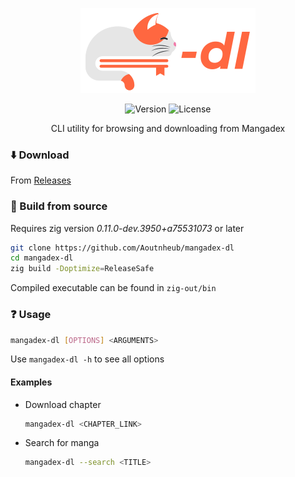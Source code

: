 <div align="center">

![Banner](banner.svg)

![Version](https://img.shields.io/github/v/release/Aoutnheub/mangadex-dl?style=for-the-badge&label=Version&color=orangered)
![License](https://img.shields.io/github/license/Aoutnheub/mangadex-dl?style=for-the-badge&label=License&color=darkturquoise)

CLI utility for browsing and downloading from Mangadex

</div>

### :arrow_down: Download

From [Releases](https://github.com/Aoutnheub/mangadex-dl/releases)

### :wrench: Build from source

Requires zig version *0.11.0-dev.3950+a75531073* or later

```sh
git clone https://github.com/Aoutnheub/mangadex-dl
cd mangadex-dl
zig build -Doptimize=ReleaseSafe
```

Compiled executable can be found in `zig-out/bin`

### :question: Usage

```sh
mangadex-dl [OPTIONS] <ARGUMENTS>
```

Use `mangadex-dl -h` to see all options

#### Examples

- Download chapter
    ```sh
    mangadex-dl <CHAPTER_LINK>
    ```
- Search for manga
    ```sh
    mangadex-dl --search <TITLE>
    ```
